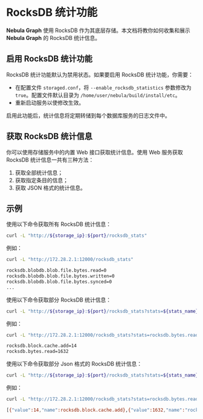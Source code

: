 # RocksDB 统计功能

**Nebula Graph** 使用 RocksDB 作为其底层存储。本文档将教你如何收集和展示 **Nebula Graph** 的 RocksDB 统计信息。

## 启用 RocksDB 统计功能

RocksDB 统计功能默认为禁用状态。如果要启用 RocksDB 统计功能，你需要：

- 在配置文件 `storaged.conf`，将 `--enable_rocksdb_statistics` 参数修改为 `true`。配置文件默认目录为 `/home/user/nebula/build/install/etc`。
- 重新启动服务以使修改生效。

启用此功能后，统计信息将定期转储到每个数据库服务的日志文件中。

## 获取 RocksDB 统计信息

你可以使用存储服务中的内置 Web 接口获取统计信息。使用 Web 服务获取 RocksDB 统计信息一共有三种方法：

1. 获取全部统计信息；
2. 获取指定条目的信息；
3. 获取 JSON 格式的统计信息。

## 示例

使用以下命令获取所有 RocksDB 统计信息：

```bash
curl -L "http://${storage_ip}:${port}/rocksdb_stats"
```

例如：

```bash
curl -L "http://172.28.2.1:12000/rocksdb_stats"

rocksdb.blobdb.blob.file.bytes.read=0
rocksdb.blobdb.blob.file.bytes.written=0
rocksdb.blobdb.blob.file.bytes.synced=0
...
```

使用以下命令获取部分 RocksDB 统计信息：

```bash
curl -L "http://${storage_ip}:${port}/rocksdb_stats?stats=${stats_name}"
```

例如：

```bash
curl -L "http://172.28.2.1:12000/rocksdb_stats?stats=rocksdb.bytes.read,rocksdb.block.cache.add"

rocksdb.block.cache.add=14
rocksdb.bytes.read=1632
```

使用以下命令获取部分 Json 格式的 RocksDB 统计信息：

```bash
curl -L "http://${storage_ip}:${port}/rocksdb_stats?stats=${stats_name}.&returnjson"
```

例如：

```bash
curl -L "http://172.28.2.1:12000/rocksdb_stats?stats=rocksdb.bytes.read,rocksdb.block.cache.add&returnjson"

[{"value":14,"name":rocksdb.block.cache.add},{"value":1632,"name":"rocksdb.bytes.read"}]
```
